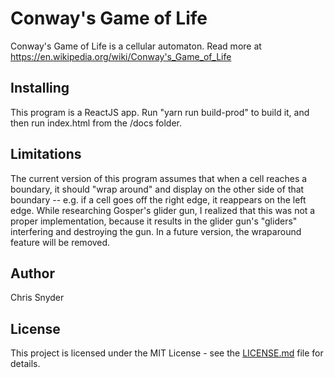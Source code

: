 # Conway's Game of Life

Conway's Game of Life is a cellular automaton. Read more at https://en.wikipedia.org/wiki/Conway's_Game_of_Life

## Installing

This program is a ReactJS app. Run "yarn run build-prod" to build it, and then run index.html from the /docs folder.

## Limitations

The current version of this program assumes that when a cell reaches a boundary, it should "wrap around" and display on the other side of that boundary -- e.g. if a cell goes off the right edge, it reappears on the left edge. While researching Gosper's glider gun, I realized that this was not a proper implementation, because it results in the glider gun's "gliders" interfering and destroying the gun. In a future version, the wraparound feature will be removed.

## Author

Chris Snyder

## License

This project is licensed under the MIT License - see the [LICENSE.md](LICENSE.md) file for details.